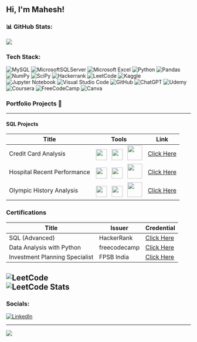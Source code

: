 ## Hi, I'm Mahesh!

### 📊 GitHub Stats:
![](https://github-readme-stats.vercel.app/api?username=MaheshYoganandan&theme=dracula&hide_border=false&include_all_commits=false&count_private=false)<br/>



###  Tech Stack:
![MySQL](https://img.shields.io/badge/mysql-4479A1.svg?style=for-the-badge&logo=mysql&logoColor=white) 
![MicrosoftSQLServer](https://img.shields.io/badge/Microsoft%20SQL%20Server-CC2927?style=for-the-badge&logo=microsoft%20sql%20server&logoColor=white) 
![Microsoft Excel](https://img.shields.io/badge/Microsoft_Excel-217346?style=for-the-badge&logo=microsoft-excel&logoColor=white)
![Python](https://img.shields.io/badge/python-3670A0?style=for-the-badge&logo=python&logoColor=ffdd54) 
![Pandas](https://img.shields.io/badge/pandas-%23150458.svg?style=for-the-badge&logo=pandas&logoColor=white) 
![NumPy](https://img.shields.io/badge/numpy-%23013243.svg?style=for-the-badge&logo=numpy&logoColor=white)
![SciPy](https://img.shields.io/badge/SciPy-%230C55A5.svg?style=for-the-badge&logo=scipy&logoColor=%white)
![Hackerrank](https://img.shields.io/badge/-Hackerrank-2EC866?style=for-the-badge&logo=HackerRank&logoColor=white)
![LeetCode](https://img.shields.io/badge/LeetCode-000000?style=for-the-badge&logo=LeetCode&logoColor=#d16c06)
![Kaggle](https://img.shields.io/badge/Kaggle-035a7d?style=for-the-badge&logo=kaggle&logoColor=white)
![Jupyter Notebook](https://img.shields.io/badge/jupyter-%23FA0F00.svg?style=for-the-badge&logo=jupyter&logoColor=white)
![Visual Studio Code](https://img.shields.io/badge/Visual%20Studio%20Code-0078d7.svg?style=for-the-badge&logo=visual-studio-code&logoColor=white)
![GitHub](https://img.shields.io/badge/github-%23121011.svg?style=for-the-badge&logo=github&logoColor=white)
![ChatGPT](https://img.shields.io/badge/chatGPT-74aa9c?style=for-the-badge&logo=openai&logoColor=white)
![Udemy](https://img.shields.io/badge/Udemy-EC5252?style=for-the-badge&logo=Udemy&logoColor=white)
![Coursera](https://img.shields.io/badge/Coursera-0056D2?style=for-the-badge&logo=Coursera&logoColor=white)
![FreeCodeCamp](https://img.shields.io/badge/Freecodecamp-%23123.svg?&style=for-the-badge&logo=freecodecamp&logoColor=green)
![Canva](https://img.shields.io/badge/Canva-%2300C4CC.svg?style=for-the-badge&logo=Canva&logoColor=white)

### Portfolio Projects 💼
---
#### SQL Projects 

| Title | Tools | Link |
|----------|----------|----------|
| Credit Card Analysis | <img height="30" src="https://user-images.githubusercontent.com/25181517/192108891-d86b6220-e232-423a-bf5f-90903e6887c3.png"> <!-- VScode logo --> &nbsp; <img height="30" src="https://img.icons8.com/?size=100&id=Omk4fWoSmCHm&format=png&color=000000"> <!-- Kaggle logo --> &nbsp; <img height="40" src="https://img.icons8.com/?size=100&id=9nLaR5KFGjN0&format=png&color=000000"> <!-- mysql logo --> | [Click Here](https://github.com/MaheshYoganandan/SQL_Projects/tree/main/credit-card-analysis-sql-project) |
| Hospital Recent Performance | <img height="30" src="https://user-images.githubusercontent.com/25181517/192108891-d86b6220-e232-423a-bf5f-90903e6887c3.png"> <!-- VScode logo --> &nbsp; <img height="30" src="https://img.icons8.com/?size=100&id=Omk4fWoSmCHm&format=png&color=000000"> <!-- Kaggle logo --> &nbsp; <img height="40" src="https://img.icons8.com/?size=100&id=9nLaR5KFGjN0&format=png&color=000000"> <!-- mysql logo --> | [Click Here](https://github.com/MaheshYoganandan/SQL_Projects/tree/main/Massachusetts-general-hsp-sql-project) |
| Olympic History Analysis | <img height="30" src="https://user-images.githubusercontent.com/25181517/192108891-d86b6220-e232-423a-bf5f-90903e6887c3.png"> <!-- VScode logo --> &nbsp; <img height="30" src="https://img.icons8.com/?size=100&id=Omk4fWoSmCHm&format=png&color=000000"> <!-- Kaggle logo --> &nbsp; <img height="40" src="https://img.icons8.com/?size=100&id=9nLaR5KFGjN0&format=png&color=000000"> <!-- mysql logo --> | [Click Here](https://github.com/MaheshYoganandan/SQL_Projects/tree/main/olympics_history_analysis_sql_creative_project) |




### Certifications

| Title | Issuer | Credential |
|----------|----------|----------|
|SQL (Advanced)| HackerRank | [Click Here](https://www.hackerrank.com/certificates/5f2d8fce9680) |
|Data Analysis with Python| freecodecamp | [Click Here](https://www.freecodecamp.org/certification/MaheshY/data-analysis-with-python-v7) |
|Investment Planning Specialist| FPSB India | [Click Here](https://certificatesin.fpsb.org/a43b17e6-c85a-4ee3-8a19-aa1bcf6a46f0#gs.cumafa) |

![LeetCode](https://img.shields.io/badge/LeetCode-000000?style=for-the-badge&logo=LeetCode&logoColor=#d16c06)<br/>
![LeetCode Stats](https://leetcard.jacoblin.cool/Mahesh_Yoganandan?theme=dark&font=Actor&ext=heatmap)
---


###  Socials: 
[![LinkedIn](	https://img.shields.io/badge/LinkedIn-0077B5?style=for-the-badge&logo=linkedin&logoColor=white)](https://www.linkedin.com/in/maheshyoganandan/) 

---
[![](https://visitcount.itsvg.in/api?id=MaheshYoganandan&icon=0&color=0)](https://visitcount.itsvg.in)














<!-- Proudly created with GPRM ( https://gprm.itsvg.in ) -->
